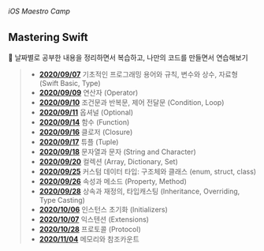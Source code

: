 ###### iOS Maestro Camp

## Mastering Swift

📖  날짜별로 공부한 내용을 정리하면서 복습하고, 나만의 코드를 만들면서 연습해보기



> - **[2020/09/07](https://github.com/LoganiOS/MasteringSwift/blob/main/200907.md)**     기초적인 프로그래밍 용어와 규칙, 변수와 상수, 자료형 (Swift Basic, Type)
> - **[2020/09/09](https://github.com/LoganiOS/MasteringSwift/blob/main/200909.md)**     연산자 (Operator)
> - **[2020/09/10](https://github.com/LoganiOS/MasteringSwift/blob/main/200910.md)**     조건문과 반복문, 제어 전달문 (Condition, Loop)
> - **[2020/09/11](https://github.com/LoganiOS/MasteringSwift/blob/main/200911.md)**     옵셔널 (Optional)
> - **[2020/09/14](https://github.com/LoganiOS/MasteringSwift/blob/main/200914.md)**     함수 (Function)
> - **[2020/09/16](https://github.com/LoganiOS/MasteringSwift/blob/main/200916.md)**     클로저 (Closure)
> - **[2020/09/17](https://github.com/LoganiOS/MasteringSwift/blob/main/200917.md)**     튜플 (Tuple)
> - **[2020/09/18](https://github.com/LoganiOS/MasteringSwift/blob/main/200918.md)**     문자열과 문자 (String and Character)
> - **[2020/09/20](https://github.com/LoganiOS/MasteringSwift/blob/main/200920.md)**     컬렉션 (Array, Dictionary, Set)
> - **[2020/09/25](https://github.com/LoganiOS/MasteringSwift/blob/main/200925.md)**     커스텀 데이터 타입: 구조체와 클래스 (enum, struct, class)
> - **[2020/09/26](https://github.com/LoganiOS/MasteringSwift/blob/main/200926.md)**     속성과 메소드 (Property, Method)
> - **[2020/09/28](https://github.com/LoganiOS/MasteringSwift/blob/main/200928.md)**     상속과 재정의, 타입캐스팅 (Inheritance, Overriding, Type Casting)
> - **[2020/10/06](https://github.com/LoganiOS/MasteringSwift/blob/main/201006.md)**     인스턴스 초기화 (Initializers)
> - **[2020/10/07](https://github.com/LoganiOS/MasteringSwift/blob/main/201007.md)**     익스텐션 (Extensions)
> - **[2020/10/28](https://github.com/LoganiOS/MasteringSwift/blob/main/201028.md)**     프로토콜 (Protocol)
> - **[2020/11/04](https://github.com/LoganiOS/MasteringSwift/blob/main/201104.md)**     메모리와 참조카운트
